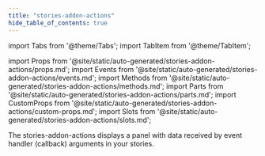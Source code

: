 ```yaml
---
title: "stories-addon-actions"
hide_table_of_contents: true
---
```

import Tabs from '@theme/Tabs';
import TabItem from '@theme/TabItem';

import Props from '@site/static/auto-generated/stories-addon-actions/props.md';
import Events from '@site/static/auto-generated/stories-addon-actions/events.md';
import Methods from '@site/static/auto-generated/stories-addon-actions/methods.md';
import Parts from '@site/static/auto-generated/stories-addon-actions/parts.md';
import CustomProps from '@site/static/auto-generated/stories-addon-actions/custom-props.md';
import Slots from '@site/static/auto-generated/stories-addon-actions/slots.md';





The stories-addon-actions displays a panel with data received by event handler (callback) arguments in your stories.


  
<Props />
<Events />
<Methods />
<Parts />
<CustomProps />
<Slots />